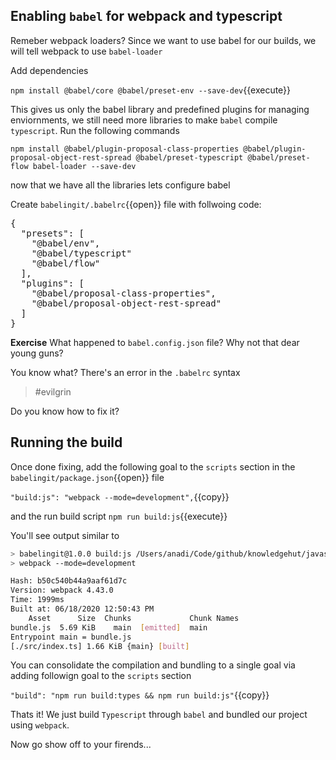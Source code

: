 
## Enabling `babel` for webpack and typescript

Remeber webpack loaders? Since we want to use babel for our builds, we will tell webpack to use `babel-loader`

Add dependencies

`npm install @babel/core @babel/preset-env --save-dev`{{execute}}

This gives us only the babel library and predefined plugins for managing enviornments, we still need more libraries to make `babel` compile `typescript`. Run the following commands

`npm install @babel/plugin-proposal-class-properties @babel/plugin-proposal-object-rest-spread @babel/preset-typescript @babel/preset-flow babel-loader --save-dev`

now that we have all the libraries lets configure babel

Create `babelingit/.babelrc`{{open}} file with follwoing code:

<pre class="file" data-filename="babelingit/.babelrc" data-target="replace">
{
  "presets": [
    "@babel/env",
    "@babel/typescript"
    "@babel/flow"
  ],
  "plugins": [
    "@babel/proposal-class-properties",
    "@babel/proposal-object-rest-spread"
  ]
}
</pre>

**Exercise** What happened to `babel.config.json` file? Why not that dear young guns?

You know what? There's an error in the `.babelrc` syntax 

> #evilgrin

Do you know how to fix it?

## Running the build

Once done fixing, add the following goal to the `scripts` section in the `babelingit/package.json`{{open}} file

`"build:js": "webpack --mode=development",`{{copy}}

and the run build script `npm run build:js`{{execute}}

You'll see output similar to

```bash
> babelingit@1.0.0 build:js /Users/anadi/Code/github/knowledgehut/javascript/babel/babelingit
> webpack --mode=development

Hash: b50c540b44a9aaf61d7c
Version: webpack 4.43.0
Time: 1999ms
Built at: 06/18/2020 12:50:43 PM
    Asset      Size  Chunks             Chunk Names
bundle.js  5.69 KiB    main  [emitted]  main
Entrypoint main = bundle.js
[./src/index.ts] 1.66 KiB {main} [built]
```

You can consolidate the compilation and bundling to a single goal via adding followign goal to the `scripts` section

`"build": "npm run build:types && npm run build:js"`{{copy}}

Thats it! We just build `Typescript` through `babel` and bundled our project using `webpack`.

Now go show off to your firends...
